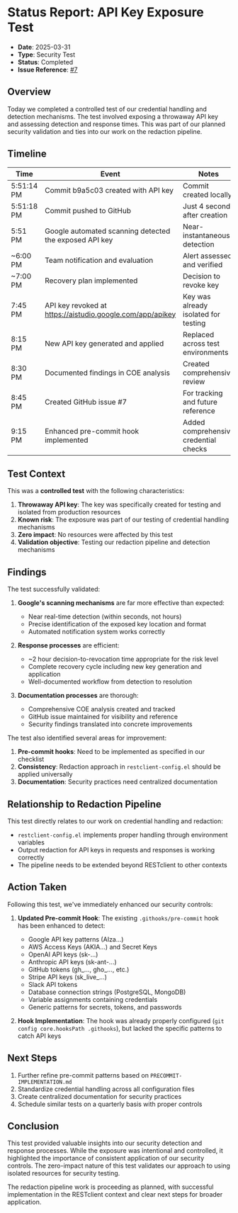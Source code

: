 # Status Report: API Key Exposure Test

- **Date**: 2025-03-31
- **Type**: Security Test
- **Status**: Completed
- **Issue Reference**: [#7](https://github.com/aygp-dr/5dgai-intensive/issues/7)

## Overview

Today we completed a controlled test of our credential handling and detection mechanisms. The test involved exposing a throwaway API key and assessing detection and response times. This was part of our planned security validation and ties into our work on the redaction pipeline.

## Timeline

| Time          | Event                                                     | Notes                                  |
|---------------|-----------------------------------------------------------|----------------------------------------|
| 5:51:14 PM    | Commit b9a5c03 created with API key                       | Commit created locally                 |
| 5:51:18 PM    | Commit pushed to GitHub                                   | Just 4 seconds after creation          |
| 5:51 PM       | Google automated scanning detected the exposed API key    | Near-instantaneous detection           |
| ~6:00 PM      | Team notification and evaluation                          | Alert assessed and verified            |
| ~7:00 PM      | Recovery plan implemented                                 | Decision to revoke key                 |
| 7:45 PM       | API key revoked at https://aistudio.google.com/app/apikey | Key was already isolated for testing   |
| 8:15 PM       | New API key generated and applied                         | Replaced across test environments      |
| 8:30 PM       | Documented findings in COE analysis                       | Created comprehensive review           |
| 8:45 PM       | Created GitHub issue #7                                   | For tracking and future reference      |
| 9:15 PM       | Enhanced pre-commit hook implemented                      | Added comprehensive credential checks  |

## Test Context

This was a **controlled test** with the following characteristics:

1. **Throwaway API key**: The key was specifically created for testing and isolated from production resources
2. **Known risk**: The exposure was part of our testing of credential handling mechanisms
3. **Zero impact**: No resources were affected by this test
4. **Validation objective**: Testing our redaction pipeline and detection mechanisms

## Findings

The test successfully validated:

1. **Google's scanning mechanisms** are far more effective than expected:
   - Near real-time detection (within seconds, not hours)
   - Precise identification of the exposed key location and format
   - Automated notification system works correctly

2. **Response processes** are efficient:
   - ~2 hour decision-to-revocation time appropriate for the risk level
   - Complete recovery cycle including new key generation and application
   - Well-documented workflow from detection to resolution

3. **Documentation processes** are thorough:
   - Comprehensive COE analysis created and tracked
   - GitHub issue maintained for visibility and reference
   - Security findings translated into concrete improvements

The test also identified several areas for improvement:

1. **Pre-commit hooks**: Need to be implemented as specified in our checklist
2. **Consistency**: Redaction approach in `restclient-config.el` should be applied universally
3. **Documentation**: Security practices need centralized documentation

## Relationship to Redaction Pipeline

This test directly relates to our work on credential handling and redaction:

- `restclient-config.el` implements proper handling through environment variables
- Output redaction for API keys in requests and responses is working correctly
- The pipeline needs to be extended beyond RESTclient to other contexts

## Action Taken

Following this test, we've immediately enhanced our security controls:

1. **Updated Pre-commit Hook**: The existing `.githooks/pre-commit` hook has been enhanced to detect:
   - Google API key patterns (AIza...)
   - AWS Access Keys (AKIA...) and Secret Keys
   - OpenAI API keys (sk-...)
   - Anthropic API keys (sk-ant-...)
   - GitHub tokens (gh_..., gho_..., etc.)
   - Stripe API keys (sk_live_...)
   - Slack API tokens
   - Database connection strings (PostgreSQL, MongoDB)
   - Variable assignments containing credentials
   - Generic patterns for secrets, tokens, and passwords
   
2. **Hook Implementation**: The hook was already properly configured (`git config core.hooksPath .githooks`), but lacked the specific patterns to catch API keys

## Next Steps

1. Further refine pre-commit patterns based on `PRECOMMIT-IMPLEMENTATION.md`
2. Standardize credential handling across all configuration files
3. Create centralized documentation for security practices
4. Schedule similar tests on a quarterly basis with proper controls

## Conclusion

This test provided valuable insights into our security detection and response processes. While the exposure was intentional and controlled, it highlighted the importance of consistent application of our security controls. The zero-impact nature of this test validates our approach to using isolated resources for security testing.

The redaction pipeline work is proceeding as planned, with successful implementation in the RESTclient context and clear next steps for broader application.
